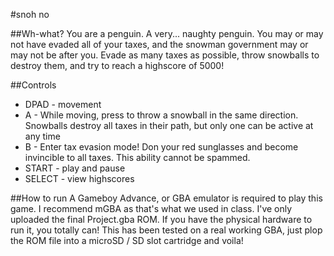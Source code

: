 #snoh no

##Wh-what?
You are a penguin. A very... naughty penguin. You may or may not have evaded all of your taxes, and the snowman government may or may not be after you.
Evade as many taxes as possible, throw snowballs to destroy them, and try to reach a highscore of 5000!

##Controls
- DPAD - movement
- A - While moving, press to throw a snowball in the same direction. Snowballs destroy all taxes in their path, but only one can be active at any time
- B - Enter tax evasion mode! Don your red sunglasses and become invincible to all taxes. This ability cannot be spammed.
- START - play and pause
- SELECT - view highscores

##How to run
A Gameboy Advance, or GBA emulator is required to play this game.
I recommend mGBA as that's what we used in class.
I've only uploaded the final Project.gba ROM.
If you have the physical hardware to run it, you totally can!
This has been tested on a real working GBA, just plop the ROM file into a microSD / SD slot cartridge and voila!
